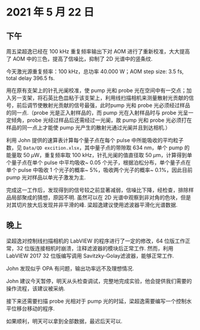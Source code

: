 # 2021 年 5 月 22 日
## 下午
周五梁超逸已经在 100 kHz 重复频率输出下对 AOM 进行了重新校准，大大提高了 AOM 中的三色，提高了信噪比，抑制了 2D 光谱中的竖条纹.

今天激光源重复频率：100 kHz，总功率 40.000 W；AOM step size: 3.5 fs, total delay 396.5 fs.

用在原有支架上的针孔光阑校准，使 pump 光和 probe 光在空间中有一交点；加入另一支架，将石英比色皿粘于该支架上，利用线扫描相机来测量散射光贡献的信号，前后调节使散射光贡献的信号最强，此时pump 光和 probe 光必须经过样品的同一点.（probe 光是正入射样品的，而 pump 光在入射样品时与 probe 光呈一定倾角，probe 光经过样品后还需经过一光阑，故 pump 光和 probe 光必须打在样品的同一点上才能使 pump 光产生的散射光通过光阑并且到达相机.）

利用 John 提供的速算表计算每个量子点在每个 pulse 中所能吸收的平均粒子数，见 `Data/QD excition.xlsx`，其中量子点的带隙取 634 nm，单个 pump 的能量取 50 $\mu$W，重复频率取 100 kHz，针孔光阑的值直径取 50 $\mu$m，计算得到单个量子点在单个 pulse 中平均吸收~ 0.05 个光子，根据泊松分布，单个量子点在单个 pulse 中吸收 1 个光子的概率~ 5%，吸收两个光子的概率~ 0.1%，因此目前 pump 光对样品以单光子激发为主.

完成这一工作后，发现得到的信号较之前显著减弱，信噪比下降，经检查，排除样品局部聚成的猜想，原因不明. 虽然可以在 2D 光谱中观察到非对角的色块，但是对其切片放大后发现并非平滑的峰. 梁超逸建议使用滤波器平滑化光谱数据.

## 晚上
梁超逸对控制线扫描相机的 LabVIEW 的程序进行了一定的修改，64 位版工作正常，32 位版连接相机时崩溃，注释滤波器的模块后正常工作. 然而，利用 LabVIEW 2017 32 位版编写调用 Savitzky-Golay滤波器，能够正常工作.

John 发现似乎 OPA 有问题，输出功率远不及理想情况.

John 建议今天暂停，明天从头检查调试，完整地完成实验，他会提供我们需要的操作流程，该建议被采纳.

接下来还需要扫描 probe 光相对于 pump 光的时延，梁超逸需要编写一个控制水平位移台移动的程序.

如果顺利，明天可以拿到全部数据，最迟后天可以.
